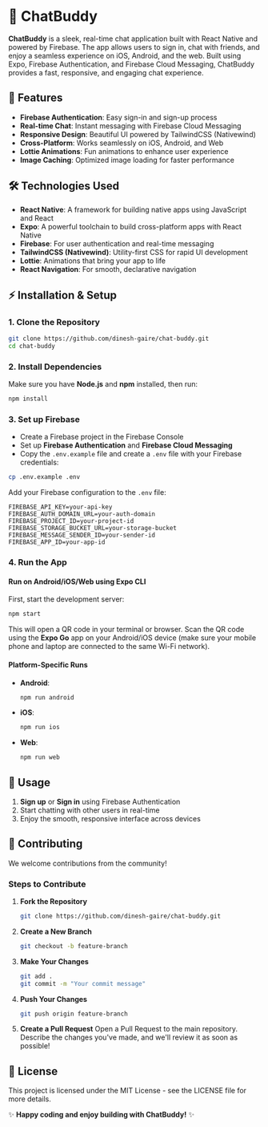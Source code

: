 # 💬 ChatBuddy

**ChatBuddy** is a sleek, real-time chat application built with React Native and powered by Firebase. The app allows users to sign in, chat with friends, and enjoy a seamless experience on iOS, Android, and the web. Built using Expo, Firebase Authentication, and Firebase Cloud Messaging, ChatBuddy provides a fast, responsive, and engaging chat experience.

## 🚀 Features

- **Firebase Authentication**: Easy sign-in and sign-up process
- **Real-time Chat**: Instant messaging with Firebase Cloud Messaging
- **Responsive Design**: Beautiful UI powered by TailwindCSS (Nativewind)
- **Cross-Platform**: Works seamlessly on iOS, Android, and Web
- **Lottie Animations**: Fun animations to enhance user experience
- **Image Caching**: Optimized image loading for faster performance

## 🛠️ Technologies Used

- **React Native**: A framework for building native apps using JavaScript and React
- **Expo**: A powerful toolchain to build cross-platform apps with React Native
- **Firebase**: For user authentication and real-time messaging
- **TailwindCSS (Nativewind)**: Utility-first CSS for rapid UI development
- **Lottie**: Animations that bring your app to life
- **React Navigation**: For smooth, declarative navigation

## ⚡ Installation & Setup

### 1. Clone the Repository

```bash
git clone https://github.com/dinesh-gaire/chat-buddy.git
cd chat-buddy
```

### 2. Install Dependencies

Make sure you have **Node.js** and **npm** installed, then run:

```bash
npm install
```

### 3. Set up Firebase

- Create a Firebase project in the Firebase Console
- Set up **Firebase Authentication** and **Firebase Cloud Messaging**
- Copy the `.env.example` file and create a `.env` file with your Firebase credentials:

```bash
cp .env.example .env
```

Add your Firebase configuration to the `.env` file:

```env
FIREBASE_API_KEY=your-api-key
FIREBASE_AUTH_DOMAIN_URL=your-auth-domain
FIREBASE_PROJECT_ID=your-project-id
FIREBASE_STORAGE_BUCKET_URL=your-storage-bucket
FIREBASE_MESSAGE_SENDER_ID=your-sender-id
FIREBASE_APP_ID=your-app-id
```

### 4. Run the App

#### Run on Android/iOS/Web using Expo CLI

First, start the development server:

```bash
npm start
```

This will open a QR code in your terminal or browser. Scan the QR code using the **Expo Go** app on your Android/iOS device (make sure your mobile phone and laptop are connected to the same Wi-Fi network).

#### Platform-Specific Runs

- **Android**:
  ```bash
  npm run android
  ```

- **iOS**:
  ```bash
  npm run ios
  ```

- **Web**:
  ```bash
  npm run web
  ```

## 📱 Usage

1. **Sign up** or **Sign in** using Firebase Authentication
2. Start chatting with other users in real-time
3. Enjoy the smooth, responsive interface across devices

## 🤝 Contributing

We welcome contributions from the community!

### Steps to Contribute

1. **Fork the Repository**
   ```bash
   git clone https://github.com/dinesh-gaire/chat-buddy.git
   ```

2. **Create a New Branch**
   ```bash
   git checkout -b feature-branch
   ```

3. **Make Your Changes**
   ```bash
   git add .
   git commit -m "Your commit message"
   ```

4. **Push Your Changes**
   ```bash
   git push origin feature-branch
   ```

5. **Create a Pull Request**
   Open a Pull Request to the main repository. Describe the changes you've made, and we'll review it as soon as possible!

## 📝 License

This project is licensed under the MIT License - see the LICENSE file for more details.

✨ **Happy coding and enjoy building with ChatBuddy!** ✨
